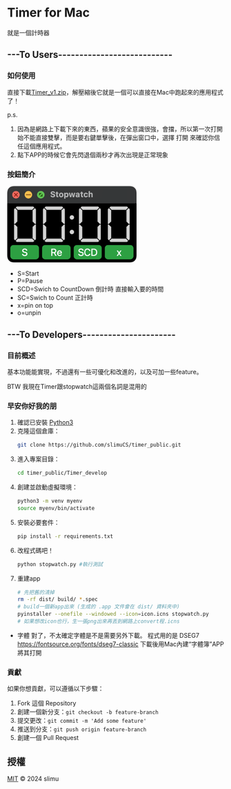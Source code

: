 # Timer for Mac

就是一個計時器

## ---To Users---------------------------
### 如何使用
直接下載[Timer_v1.zip](https://github.com/slimuCS/timer_public/releases/tag/v1.0)，解壓縮後它就是一個可以直接在Mac中跑起來的應用程式了！

p.s. 
1. 因為是網路上下載下來的東西，蘋果的安全意識很強，會擋，所以第一次打開始不能直接雙擊，而是要右鍵單擊後，在彈出窗口中，選擇 打開 來確認你信任這個應用程式。
2. 點下APP的時候它會先閃退個兩秒才再次出現是正常現象

### 按鈕簡介
<img src="./Timer_develop/interface.png" alt="程式介面" width="300" />

- S=Start
- P=Pause
- SCD=Swich to CountDown 倒計時 直接輸入要的時間
- SC=Swich to Count 正計時
- x=pin on top
- o=unpin


## ---To Developers----------------------

### 目前概述
基本功能能實現，不過還有一些可優化和改進的，以及可加一些feature。

BTW 我現在Timer跟stopwatch這兩個名詞是混用的

### 早安你好我的朋

1. 確認已安裝 [Python3](https://www.python.org/downloads/)
2. 克隆這個倉庫：
   ```bash
   git clone https://github.com/slimuCS/timer_public.git
   ```
3. 進入專案目錄：
   ```bash
   cd timer_public/Timer_develop
   ```
4. 創建並啟動虛擬環境：
   ```bash
   python3 -m venv myenv
   source myenv/bin/activate
   ```
5. 安裝必要套件：
   ```bash
   pip install -r requirements.txt
   ```
6. 改程式碼吧！
   ```bash
   python stopwatch.py #執行測試
   ```
7. 重建app
    ```bash
    # 先把舊的清掉
    rm -rf dist/ build/ *.spec 
    # build一個新app出來 (生成的 .app 文件會在 dist/ 資料夾中)
    pyinstaller --onefile --windowed --icon=icon.icns stopwatch.py
    # 如果想改icon也行，生一張png出來再丟到網路上convert程.icns
    ```

- 字體
   對了，不太確定字體是不是需要另外下載。
   程式用的是 DSEG7 https://fontsource.org/fonts/dseg7-classic
   下載後用Mac內建“字體簿”APP將其打開

### 貢獻

如果你想貢獻，可以遵循以下步驟：

1. Fork 這個 Repository
2. 創建一個新分支：`git checkout -b feature-branch`
3. 提交更改：`git commit -m 'Add some feature'`
4. 推送到分支：`git push origin feature-branch`
5. 創建一個 Pull Request

## 授權

[MIT](LICENSE) © 2024 slimu